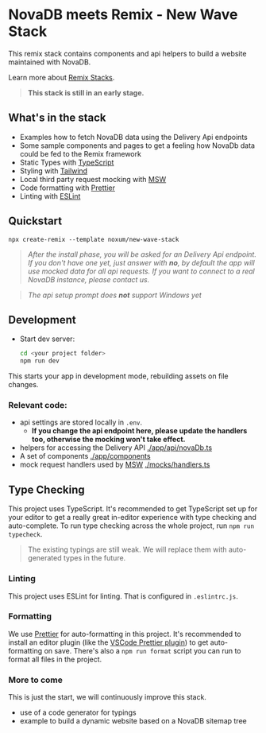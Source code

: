 # NovaDB meets Remix - New Wave Stack

This remix stack contains components and api helpers to build a website maintained with NovaDB.

Learn more about [Remix Stacks](https://remix.run/stacks).

> **This stack is still in an early stage.**

## What's in the stack

-   Examples how to fetch NovaDB data using the Delivery Api endpoints
-   Some sample components and pages to get a feeling how NovaDb data could be fed to the Remix framework
-   Static Types with [TypeScript](https://typescriptlang.org)
-   Styling with [Tailwind](https://tailwindcss.com/)
-   Local third party request mocking with [MSW](https://mswjs.io)
-   Code formatting with [Prettier](https://prettier.io)
-   Linting with [ESLint](https://eslint.org)


## Quickstart

```
npx create-remix --template noxum/new-wave-stack
```

> *After the install phase, you will be asked for an Delivery Api endpoint. If you don't have one yet, just answer with **no**,
by default the app will use mocked data for all api requests. If you want to connect to a real NovaDB instance, please contact us.*

> *The api setup prompt does **not** support Windows yet*

## Development

-   Start dev server:

    ```sh
    cd <your project folder>
    npm run dev
    ```

This starts your app in development mode, rebuilding assets on file changes.


### Relevant code:

-   api settings are stored locally in `.env`.
    - **If you change the api endpoint here, please update the handlers too, otherwise the mocking won't take effect.**
-   helpers for accessing the Delivery API [./app/api/novaDb.ts](./app/api/novaDb.ts)
-   A set of components [./app/components](./app/components)
-   mock request handlers used by [MSW](https://mswjs.io) [./mocks/handlers.ts](./mocks/handlers.ts)

## Type Checking

This project uses TypeScript. It's recommended to get TypeScript set up for your editor to get a really great in-editor experience with type checking and auto-complete. To run type checking across the whole project, run `npm run typecheck`.

> The existing typings are still weak. We will replace them with auto-generated types in the future.

### Linting

This project uses ESLint for linting. That is configured in `.eslintrc.js`.

### Formatting

We use [Prettier](https://prettier.io/) for auto-formatting in this project. It's recommended to install an editor plugin (like the [VSCode Prettier plugin](https://marketplace.visualstudio.com/items?itemName=esbenp.prettier-vscode)) to get auto-formatting on save. There's also a `npm run format` script you can run to format all files in the project.

### More to come

This is just the start, we will continuously improve this stack.  

- use of a code generator for typings 
- example to build a dynamic website based on a NovaDB sitemap tree
